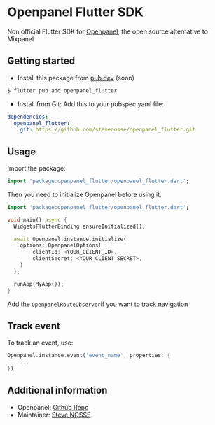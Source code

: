 # Openpanel Flutter SDK

Non official Flutter SDK for [Openpanel](https://openpanel.dev), the open source
alternative to Mixpanel

## Getting started

- Install this package from [pub.dev](https://pub.dev) (soon)

```bash
$ flutter pub add openpanel_flutter
```
- Install from Git:
Add this to your pubspec.yaml file:

```yaml
dependencies:
  openpanel_flutter: 
    git: https://github.com/stevenosse/openpanel_flutter.git
```

## Usage

Import the package:

```dart
import 'package:openpanel_flutter/openpanel_flutter.dart';
```

Then you need to initialize Openpanel before using it:

```dart
import 'package:openpanel_flutter/openpanel_flutter.dart';

void main() async {
  WidgetsFlutterBinding.ensureInitialized();

  await Openpanel.instance.initialize(
    options: OpenpanelOptions(
        clientId: <YOUR_CLIENT_ID>,
        clientSecret: <YOUR_CLIENT_SECRET>,
    )
  );

  runApp(MyApp());
}
```

Add the `OpenpanelRouteObserver`if you want to track navigation

## Track event

To track an event, use:

```dart
Openpanel.instance.event('event_name', properties: {
    ...
})
```

## Additional information
- Openpanel: [Github Repo](https://github.com/Openpanel-dev/openpanel)
- Maintainer: [Steve NOSSE](https://x.com/nossesteve)